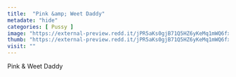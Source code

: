 ```yaml
---
title:  "Pink &amp; Weet Daddy"
metadate: "hide"
categories: [ Pussy ]
image: "https://external-preview.redd.it/jPR5aKs0gjB71Q5HZ6yKeMq1mWQ6fx4K7Io94K8gmZ4.jpg?auto=webp&s=a07e308d24546bc2fbfb7f7f2ead53d5abca46bb"
thumb: "https://external-preview.redd.it/jPR5aKs0gjB71Q5HZ6yKeMq1mWQ6fx4K7Io94K8gmZ4.jpg?width=640&crop=smart&auto=webp&s=e0819c777b44920fa5fafad68b2497122b21c5f1"
visit: ""
---
```

Pink &amp; Weet Daddy
